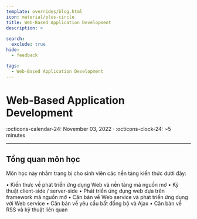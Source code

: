 ```yaml
---
template: overrides/blog.html
icon: material/plus-circle
title: Web-Based Application Development 
description: >
  
search:
  exclude: true
hide:
  - feedback

tags:
  - Web-Based Application Development
---
```


# __Web-Based Application Development__

<span>
:octicons-calendar-24: November 03, 2022 ·
:octicons-clock-24: ~5 minutes

</span>

---

## __Tổng quan môn học__

Môn học này nhằm trang bị cho sinh viên các nền tảng kiến thức dưới đây:

• Kiến thức về phát triển ứng dụng Web và nền tảng mã nguồn mở
• Kỹ thuật client-side / server-side
• Phát triển ứng dụng web dựa trên framework mã nguồn mở
• Căn bản về Web service và phát triển ứng dụng với Web service
• Căn bản về yêu cầu bất đồng bộ và Ajax
• Căn bản về RSS và kỹ thuật liên quan